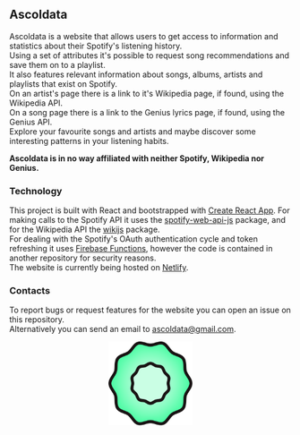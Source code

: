 ## Ascoldata

Ascoldata is a website that allows users to get access to information and statistics about their Spotify's listening history.  
Using a set of attributes it's possible to request song recommendations and save them on to a playlist.  
It also features relevant information about songs, albums, artists and playlists that exist on Spotify.  
On an artist's page there is a link to it's Wikipedia page, if found, using the Wikipedia API.  
On a song page there is a link to the Genius lyrics page, if found, using the Genius API.  
Explore your favourite songs and artists and maybe discover some interesting patterns in your listening habits.  

**Ascoldata is in no way affiliated with neither Spotify, Wikipedia nor Genius.**

### Technology

This project is built with React and bootstrapped with [Create React App](https://github.com/facebook/create-react-app).
For making calls to the Spotify API it uses the [spotify-web-api-js](https://github.com/JMPerez/spotify-web-api-js) package, and
for the Wikipedia API the [wikijs](https://github.com/dijs/wiki) package.  
For dealing with the Spotify's OAuth authentication cycle and token refreshing it uses [Firebase Functions](https://firebase.google.com/products/functions/),
however the code is contained in another repository for security reasons.  
The website is currently being hosted on [Netlify](https://www.netlify.com).

### Contacts

To report bugs or request features for the website you can open an issue on this repository.  
Alternatively you can send an email to [ascoldata@gmail.com](mailto:ascoldata@gmail.com).

<p align="center">
  <img width="150" height="150" src="https://github.com/TitoGrine/Ascoldata/blob/master/src/assets/images/logo.svg">
</p>
